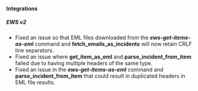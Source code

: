 
#### Integrations

##### EWS v2

- Fixed an issue so that EML files downloaded from the ***ews-get-items-as-eml*** command and **fetch_emails_as_incidents** will now retain CRLF line separators.
- Fixed an issue where **get_item_as_eml** and **parse_incident_from_item** failed due to having multiple headers of the same type.
- Fixed an issue in the ***ews-get-items-as-eml*** command and **parse_incident_from_item** that 
  could result in duplicated headers in EML file results.